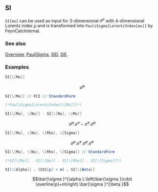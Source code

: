 ## SI

`SI[mu]` can be used as input for $3$-dimensional $\sigma^{\mu }$ with 4-dimensional Lorentz index $\mu$ and is transformed into `PauliSigma[LorentzIndex[mu]]` by FeynCalcInternal.

### See also

[Overview](Extra/FeynCalc.md), [PauliSigma](PauliSigma.md), [SID](SID.md), [SIE](SIE.md).

### Examples

```mathematica
SI[\[Mu]]
```

$$\bar{\sigma }^{\mu }$$

```mathematica
SI[\[Mu]] // FCI // StandardForm

(*PauliSigma[LorentzIndex[\[Mu]]]*)
```

```mathematica
SI[\[Mu], \[Nu]] - SI[\[Nu], \[Mu]]
```

$$\bar{\sigma }^{\mu }.\bar{\sigma }^{\nu }-\bar{\sigma }^{\nu }.\bar{\sigma }^{\mu }$$

```mathematica
SI[\[Mu], \[Nu], \[Rho], \[Sigma]]
```

$$\bar{\sigma }^{\mu }.\bar{\sigma }^{\nu }.\bar{\sigma }^{\rho }.\bar{\sigma }^{\sigma }$$

```mathematica
SI[\[Mu], \[Nu], \[Rho], \[Sigma]] // StandardForm

(*SI[\[Mu]] . SI[\[Nu]] . SI[\[Rho]] . SI[\[Sigma]]*)
```

```mathematica
SI[\[Alpha]] . (SIS[p] + m) . SI[\[Beta]]
```

$$\bar{\sigma }^{\alpha }.\left(\bar{\sigma }\cdot \overline{p}+m\right).\bar{\sigma }^{\beta }$$